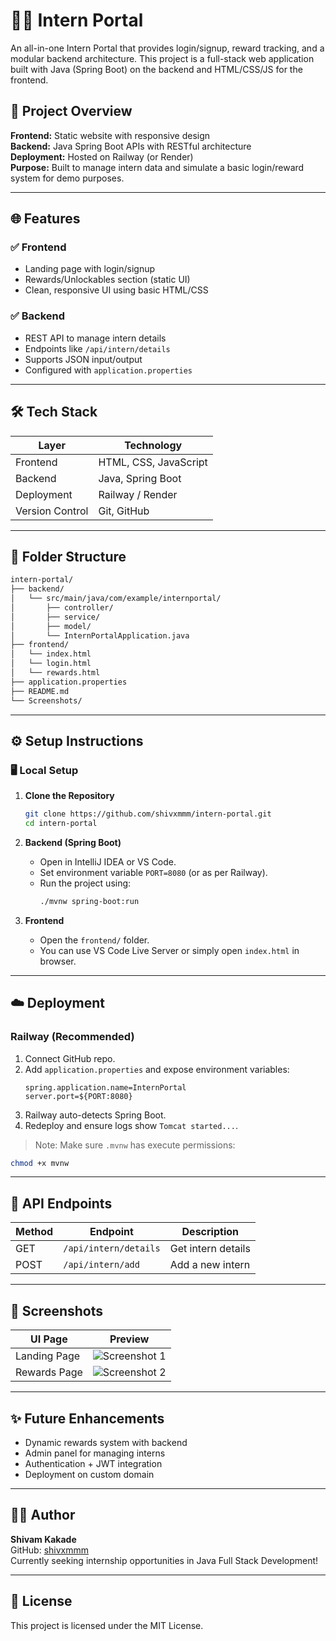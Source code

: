 
# 🧑‍💻 Intern Portal

An all-in-one Intern Portal that provides login/signup, reward tracking, and a modular backend architecture. This project is a full-stack web application built with Java (Spring Boot) on the backend and HTML/CSS/JS for the frontend.

## 🚀 Project Overview

**Frontend:** Static website with responsive design  
**Backend:** Java Spring Boot APIs with RESTful architecture  
**Deployment:** Hosted on Railway (or Render)  
**Purpose:** Built to manage intern data and simulate a basic login/reward system for demo purposes.

---

## 🌐 Features

### ✅ Frontend
- Landing page with login/signup
- Rewards/Unlockables section (static UI)
- Clean, responsive UI using basic HTML/CSS

### ✅ Backend
- REST API to manage intern details
- Endpoints like `/api/intern/details`
- Supports JSON input/output
- Configured with `application.properties`

---

## 🛠️ Tech Stack

| Layer      | Technology         |
|------------|--------------------|
| Frontend   | HTML, CSS, JavaScript |
| Backend    | Java, Spring Boot  |
| Deployment | Railway / Render   |
| Version Control | Git, GitHub   |

---

## 📁 Folder Structure

```bash
intern-portal/
├── backend/
│   └── src/main/java/com/example/internportal/
│       ├── controller/
│       ├── service/
│       ├── model/
│       └── InternPortalApplication.java
├── frontend/
│   └── index.html
│   └── login.html
│   └── rewards.html
├── application.properties
├── README.md
└── Screenshots/
```

---

## ⚙️ Setup Instructions

### 🖥️ Local Setup

1. **Clone the Repository**
   ```bash
   git clone https://github.com/shivxmmm/intern-portal.git
   cd intern-portal
   ```

2. **Backend (Spring Boot)**
   - Open in IntelliJ IDEA or VS Code.
   - Set environment variable `PORT=8080` (or as per Railway).
   - Run the project using:
     ```bash
     ./mvnw spring-boot:run
     ```

3. **Frontend**
   - Open the `frontend/` folder.
   - You can use VS Code Live Server or simply open `index.html` in browser.

---

## ☁️ Deployment

### Railway (Recommended)
1. Connect GitHub repo.
2. Add `application.properties` and expose environment variables:
   ```
   spring.application.name=InternPortal
   server.port=${PORT:8080}
   ```
3. Railway auto-detects Spring Boot.
4. Redeploy and ensure logs show `Tomcat started...`.

> Note: Make sure `.mvnw` has execute permissions:
```bash
chmod +x mvnw
```

---

## 🔗 API Endpoints

| Method | Endpoint              | Description                |
|--------|-----------------------|----------------------------|
| GET    | `/api/intern/details` | Get intern details         |
| POST   | `/api/intern/add`     | Add a new intern           |

---

## 📸 Screenshots

| UI Page | Preview |
|--------|---------|
| Landing Page | ![Screenshot 1](./Screenshots/Screenshot%20(71).png) |
| Rewards Page | ![Screenshot 2](./Screenshots/Screenshot%20(72).png) |

---

## ✨ Future Enhancements

- Dynamic rewards system with backend
- Admin panel for managing interns
- Authentication + JWT integration
- Deployment on custom domain

---

## 🙋‍♂️ Author

**Shivam Kakade**  
GitHub: [shivxmmm](https://github.com/shivxmmm)  
Currently seeking internship opportunities in Java Full Stack Development!

---

## 📜 License

This project is licensed under the MIT License.
